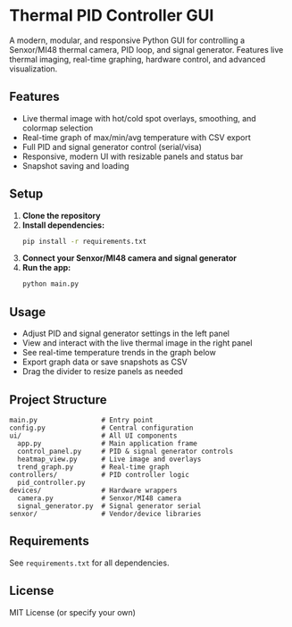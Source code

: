 # Thermal PID Controller GUI

A modern, modular, and responsive Python GUI for controlling a Senxor/MI48 thermal camera, PID loop, and signal generator. Features live thermal imaging, real-time graphing, hardware control, and advanced visualization.

## Features

- Live thermal image with hot/cold spot overlays, smoothing, and colormap selection
- Real-time graph of max/min/avg temperature with CSV export
- Full PID and signal generator control (serial/visa)
- Responsive, modern UI with resizable panels and status bar
- Snapshot saving and loading

## Setup

1. **Clone the repository**
2. **Install dependencies:**
   ```bash
   pip install -r requirements.txt
   ```
3. **Connect your Senxor/MI48 camera and signal generator**
4. **Run the app:**
   ```bash
   python main.py
   ```

## Usage

- Adjust PID and signal generator settings in the left panel
- View and interact with the live thermal image in the right panel
- See real-time temperature trends in the graph below
- Export graph data or save snapshots as CSV
- Drag the divider to resize panels as needed

## Project Structure

```
main.py                # Entry point
config.py              # Central configuration
ui/                    # All UI components
  app.py               # Main application frame
  control_panel.py     # PID & signal generator controls
  heatmap_view.py      # Live image and overlays
  trend_graph.py       # Real-time graph
controllers/           # PID controller logic
  pid_controller.py
devices/               # Hardware wrappers
  camera.py            # Senxor/MI48 camera
  signal_generator.py  # Signal generator serial
senxor/                # Vendor/device libraries
```

## Requirements

See `requirements.txt` for all dependencies.

## License

MIT License (or specify your own)
